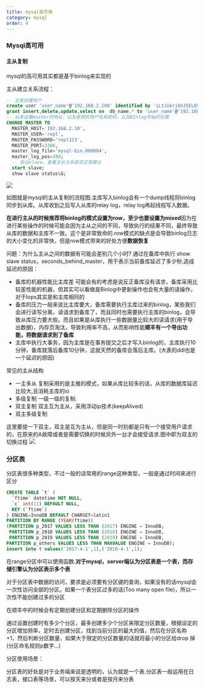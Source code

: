 ```yaml
---
title: mysql高可用
category: mysql
order: 4
---
```




### Mysql高可用

#### 主从复制

mysql的高可用其实都是基于binlog来实现的

主从建立关系流程：

```sql
-- 主库创建用户
create user 'user_name'@'192.168.2.100' identified by 'iLtJokrjkhJSELO55Yz9';
grant insert,delete,update,select on  db_name.* to 'user_name'@'192.168.2.100';
-- 从库设置master的地址，以及使用的用户名和密码，以及BInlog开始的位置
CHANGE MASTER TO
  MASTER_HOST='192.168.2.10',
  MASTER_USER='repl',
  MASTER_PASSWORD='repl123',
  MASTER_PORT=3306,
  master_log_file='mysql-bin.000004', 
  master_log_pos=194;
  -- 启动slave，查看主从关系是否正常建立
  start slave;
  show slave status\G; 
```


![](https://fuliangchun.github.io/knowledge/images/masterslave.png)

如图就是mysql的主从复制的流程图.主库写入binlog会有一个dump线程将binlog同步到从库。从库收到之后写入从库的relay log，relay log再起线程写入数据。

**在进行主从的时候推荐将binlog的模式设置为row，至少也要设置为mixed**因为在进行某些操作的时候可能会因为主从之间的不同，导致执行的结果不同，最终导致从库的数据和主库不一致。这个是非常致命的.row模式的缺点是会导致binlog日志的大小变化的非常快，但是row模式带来的好处方便**数据恢复**

问题：为什么主从之间的数据有可能会差别几个小时?
通过在备库中执行 show slave status，seconds_behind_master，用于表示当前备库延迟了多少秒,造成延迟的原因：

* 备库的机器性能比主库差  可能会有的考虑是说反正备库没有请求，备库采用比较差性能的机器，但其实可以看做是Binlog中更新操作也会有大量的读操作，对于Iops其实是和主库相同的
* 备库的压力一般来说比主库要大，备库需要执行主库过来的binlog，某些我们会进行读写分离，读请求到备库了，而且同时也需要执行主库的binlog，会导致从库压力要大些。而且如果是从库执行一些数据量比较大的读请求(用于导出数据)，内存页淘汰，导致利用率不高，从而影响性能**顺丰有一个导出功能，将数据请求到了备库**
* 主库中执行大事务，因为主库是在事务提交之后才写入binlog的，主库执行10分钟，备库就落后备库10分钟，这就天然的备库会落后主库。(大表的ddl也是一个延迟的原因)

常见的主从结构

- 一主多从 复制采用的是主推的模式，如果从库比较多的话，从库的数据库延迟比较大,且消耗主库的io
- 多级复制 一级一级的复制.
- 双主复制 双主互为主从，采用浮动ip技术(keepAlived)  
- 双主多级复制



这里要提一下双主，双主是互为主从，但是同一时刻都是只有一个接受用户请求的，在原来的A故障或者是需要切换的时候另外一台才会接受请求.图中即为双主的切换过程
![](https://fuliangchun.github.io/knowledge/images/masterslaveprocess.png)





### 分区表

分区表很多种类型，不过一般的话常用的range这种类型，一般是通过时间来进行区分

```sql
CREATE TABLE `t` (
  `ftime` datetime NOT NULL,
  `c` int(11) DEFAULT NULL,
  KEY (`ftime`)
) ENGINE=InnoDB DEFAULT CHARSET=latin1
PARTITION BY RANGE (YEAR(ftime))
(PARTITION p_2017 VALUES LESS THAN (2017) ENGINE = InnoDB,
 PARTITION p_2018 VALUES LESS THAN (2018) ENGINE = InnoDB,
 PARTITION p_2019 VALUES LESS THAN (2019) ENGINE = InnoDB,
PARTITION p_others VALUES LESS THAN MAXVALUE ENGINE = InnoDB);
insert into t values('2017-4-1',1),('2018-4-1',1);
```

在range分区中可以使用函数.**对于mysql，server端认为分区表是一个表，而存储引擎认为分区表示多个表**

对于分区表中数据的访问，要求是必须要有分区键的查询，如果没有的话mysql会一次性访问全部的分区。如果一个表分区过多的话(Too many open file)，所以一次性不能创建过多的分区

在顺丰中的时候会有定期创建分区和定期删除分区的操作

通过设置创建时有多少个分区，最多创建多少个分区来限定分区数量，根据设定的分区增加频率，定时去创建分区，找到当前分区的最大的值，然后在分区名称+1，然后判断分区数量，如果大于限定的分区数量的话就将最小的分区给drop 掉(分区命名规则p数字...)



分区使用场景：

分区表的好处是对于业务端来说是透明的，认为就是一个表.分区表一般运用在日志表，接口表等场景，可以按天来分或者是按月来分表
